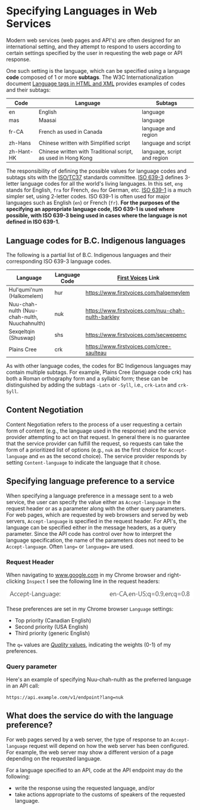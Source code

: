 # Specifying Languages in Web Services

Modern web services (web pages and API's) are often designed for an international setting, and they attempt to respond to users according to certain settings specified by the user in requesting the web page or API response.

One such setting is the language, which can be specified using a language **code** composed of 1 or more **subtags**. The W3C Internationalization document [Language tags in HTML and XML](https://www.w3.org/International/articles/language-tags/) provides examples of codes and their subtags:

|Code|Language|Subtags|
|---|--------|-------|
|en|English|language|
|mas|Maasai|language|
|fr-CA|French as used in Canada|language and region|
|zh-Hans|Chinese written with Simplified script	|language and script|
|zh-Hant-HK|Chinese written with Traditional script, as used in Hong Kong|language, script and region|


The responsibility of defining the possible values for language codes and subtags sits with the [ISO/TC37](https://en.wikipedia.org/wiki/ISO/TC_37) standards committee. [ISO 639-3](https://iso639-3.sil.org/) defines 3-letter language codes for all the world's living languages. In this set, `eng` stands for English, `fra` for French, `deu` for German, etc.  [ISO 639-1](https://en.wikipedia.org/wiki/ISO_639-1) is a much simpler set, using 2-letter codes. ISO 639-1 is often used for major languages such as English (`en`) or French (`fr`). **For the purposes of the specifying an appropriate language code, ISO 639-1 is used where possible, with ISO 639-3 being used in cases where the language is not defined in ISO 639-1.**  

## Language codes for B.C. Indigenous languages

The following is a partial list of B.C. Indigenous languages and their corresponding ISO 639-3 language codes. 

|Language|Language Code|[First Voices](https://www.firstvoices.com/) Link|
|--------|-------------|-----------------|
|Hul'qumi'num (Halkomelem)| hur |https://www.firstvoices.com/halqemeylem |
|Nuu-chah-nulth (Nuu-chah-nulth, Nuuchahnulth)| nuk |https://www.firstvoices.com/nuu-chah-nulth-barkley |
|Sexqeltqin (Shuswap)|shs |https://www.firstvoices.com/secwepemc |
|Plains Cree|crk |https://www.firstvoices.com/cree-saulteau |

As with other language codes, the codes for BC Indigenous languages may contain multiple subtags. For example, Plains Cree (language code crk) has both a Roman orthography form and a syllabic form; these can be distinguished by adding the subtags `-Latn` or `-Syll`, i.e., `crk-Latn` and `crk-Syll`.

## Content Negotiation

Content Negotiation refers to the process of a user requesting a certain form of content (e.g., the language used in the response) and the service provider attempting to act on that request. In general there is no guarantee that the service provider can fulfill the request, so requests can take the form of a prioritized list of options (e.g., `nuk` as the first choice for `Accept-language` and `en` as the second choice). The service provider responds by setting `Content-language` to indicate the language that it chose.

## Specifying language preference to a service

When specifying a language preference in a message sent to a web service, the user can specify the value either as `Accept-language` in the request  header or as a parameter along with the other query parameters. For web pages, which are requested by web browsers and served by web servers, `Accept-language` is specified in the request header. For API's, the language can be specified either in the message headers, as a query parameter. Since the API code has control over how to interpret the language specification, the name of the parameters does not need to be `Accept-language`. Often `lang=` or `language=` are used. 

### Request Header

When navigating to www.google.com in my Chrome browser and right-clicking `Inspect` I see the following line in the request headers:

![Accept-language setting from my browser](../images/header_accept_language.png)

These preferences are set in my Chrome browser `Language` settings:
* Top priority (Canadian English)
* Second priority (USA English)
* Third priority (generic English)

The `q=` values are [*Quality* values](https://developer.mozilla.org/en-US/docs/Glossary/Quality_values), indicating the weights (0-1) of my preferences.

### Query parameter

Here's an example of specifying Nuu-chah-nulth as the preferred language in an API call:
```
https://api.example.com/v1/endpoint?lang=nuk
```

## What does the service do with the language preference?

For web pages served by a web server, the type of response to an `Accept-language` request will depend on how the web server has been configured. For example, the web server may show a different version of a page depending on the requested language.

For a language specified to an API, code at the API endpoint may do the following:

* write the response using the requested language, and/or
* take actions appropriate to the customs of speakers of the requested language.


